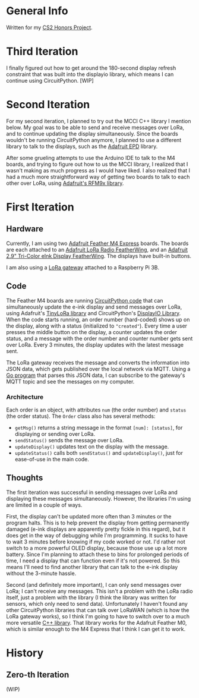 # General Info

Written for my [CS2 Honors Project](contract.md).

# Third Iteration

I finally figured out how to get around the 180-second display refresh constraint that was built into the displayio library, which means I can continue using CircuitPython. [WIP]

# Second Iteration

For my second iteration, I planned to try out the MCCI C++ library I mention below. My goal was to be able to send and receive messages over LoRa, and to continue updating the display simultaneously. Since the boards wouldn't be running CircuitPython anymore, I planned to use a different library to talk to the displays, such as the [Adafruit EPD](https://github.com/adafruit/Adafruit_EPD) library.

After some grueling attempts to use the Arduino IDE to talk to the M4 boards, and trying to figure out how to us the MCCI library, I realized that I wasn't making as much progress as I would have liked. I also realized that I had a much more straightforward way of getting two boards to talk to each other over LoRa, using [Adafruit's RFM9x library](https://github.com/adafruit/Adafruit_CircuitPython_RFM9x). 

# First Iteration

## Hardware
Currently, I am using two [Adafruit Feather M4 Express](https://www.adafruit.com/product/3857) boards. The boards are each attached to an [Adafruit LoRa Radio FeatherWing](https://www.adafruit.com/product/3231), and an [Adafruit 2.9" Tri-Color eInk Display FeatherWing](https://www.adafruit.com/product/4778). The displays have built-in buttons.

I am also using a [LoRa gateway](https://www.adafruit.com/product/4284) attached to a Raspberry Pi 3B.

## Code
The Feather M4 boards are running [CircuitPython code](circuitpython/examples/tinylora/m4-1/displaylora.py) that can simultaneously update the e-ink display and send messages over LoRa, using Adafruit's [TinyLoRa library](https://github.com/adafruit/TinyLoRa) and CircuitPython's [DisplayIO Library](https://circuitpython.readthedocs.io/en/latest/shared-bindings/displayio/index.html). When the code starts running, an order number (hard-coded) shows up on the display, along with a status (initialized to `"created"`). Every time a user presses the middle button on the display, a counter updates the order status, and a message with the order number and counter number gets sent over LoRa. Every 3 minutes, the display updates with the latest message sent.

The LoRa gateway receives the message and converts the information into JSON data, which gets published over the local network via MQTT. Using a [Go program](mqtt/test.go) that parses this JSON data, I can subscribe to the gateway's MQTT topic and see the messages on my computer.

### Architecture
Each order is an object, with attributes `num` (the order number) and `status` (the order status). The `Order` class also has several methods:
- `getMsg()` returns a string message in the format `[num]: [status]`, for displaying or sending over LoRa.
- `sendStatus()` sends the message over LoRa.
- `updateDisplay()` updates text on the display with the message.
- `updateStatus()` calls both `sendStatus()` and `updateDisplay()`, just for ease-of-use in the main code.

## Thoughts

The first iteration was successful in sending messages over LoRa and displaying these messages simultaneously. However, the libraries I'm using are limited in a couple of ways.

First, the display can't be updated more often than 3 minutes or the program halts. This is to help prevent the display from getting permanently damaged (e-ink displays are apparently pretty fickle in this regard), but it does get in the way of debugging while I'm programming. It sucks to have to wait 3 minutes before knowing if my code worked or not. I'd rather not switch to a more powerful OLED display, because those use up a lot more battery. Since I'm planning to attach these to bins for prolonged periods of time, I need a display that can function even if it's not powered. So this means I'll need to find another library that can talk to the e-ink display without the 3-minute hassle.

Second (and definitely more important), I can only send messages over LoRa; I can't receive any messages. This isn't a problem with the LoRa radio itself, just a problem with the library (I think the library was written for sensors, which only need to send data). Unfortunately I haven't found any other CircuitPython libraries that can talk over LoRaWAN (which is how the LoRa gateway works), so I think I'm going to have to switch over to a much more versatile [C++ library](https://github.com/mcci-catena/arduino-lorawan). That library works for the Adafruit Feather M0, which is similar enough to the M4 Express that I think I can get it to work.


# History

## Zero-th Iteration

(WIP)


